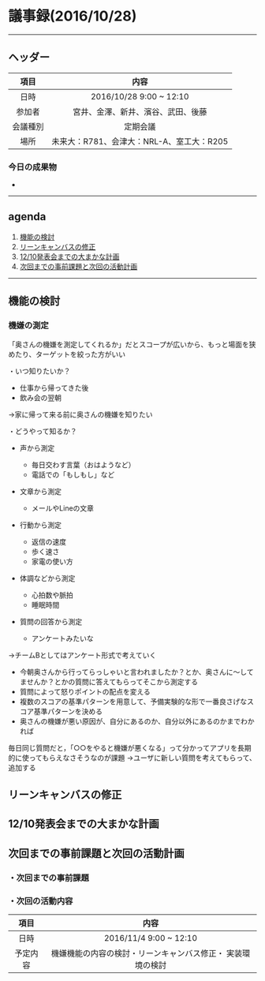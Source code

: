 # 議事録(2016/10/28)
---
## ヘッダー
|項目|内容|
|:--:|:--:|
| 日時 | 2016/10/28  9:00 ~ 12:10|
| 参加者 | 宮井、金澤、新井、濱谷、武田、後藤|
| 会議種別 | 定期会議 |
| 場所 | 未来大：R781、会津大：NRL-A、室工大：R205 |

### 今日の成果物
 - 
---
## agenda
1. [機能の検討](#anchar1)
2. [リーンキャンバスの修正](#anchar2)
3. [12/10発表会までの大まかな計画](#anchar3)
4. [次回までの事前課題と次回の活動計画](#anchar4)

---

## <div id="anchar1"/>機能の検討

### 機嫌の測定

「奥さんの機嫌を測定してくれるか」だとスコープが広いから、もっと場面を狭めたり、ターゲットを絞った方がいい

・いつ知りたいか？

  - 仕事から帰ってきた後
  - 飲み会の翌朝
  
  →家に帰って来る前に奥さんの機嫌を知りたい
  
  
・どうやって知るか？

  - 声から測定
    - 毎日交わす言葉（おはようなど）
    - 電話での「もしもし」など
    
  - 文章から測定
    - メールやLineの文章
    
  - 行動から測定
    - 返信の速度
    - 歩く速さ
    - 家電の使い方
    
  - 体調などから測定
    - 心拍数や脈拍
    - 睡眠時間
    
  - 質問の回答から測定
    - アンケートみたいな
  
  
  →チームBとしてはアンケート形式で考えていく
  
  - 今朝奥さんから行ってらっしゃいと言われましたか？とか、奥さんに〜してませんか？とかの質問に答えてもらってそこから測定する
  - 質問によって怒りポイントの配点を変える
  - 複数のスコアの基準パターンを用意して、予備実験的な形で一番良さげなスコア基準パターンを決める
  - 奥さんの機嫌が悪い原因が、自分にあるのか、自分以外にあるのかまでわかれば
  
  
  毎日同じ質問だと，「○○をやると機嫌が悪くなる」って分かってアプリを長期的に使ってもらえなさそうなのが課題
  →ユーザに新しい質問を考えてもらって、追加する
  
   

## <div id="anchar2"/>リーンキャンバスの修正


## <div id="anchar3"/>12/10発表会までの大まかな計画

## <div id="anchar4"/>次回までの事前課題と次回の活動計画
### ・次回までの事前課題


### ・次回の活動内容
|項目|内容|
|:--:|:--:|
| 日時 | 2016/11/4  9:00 ~ 12:10|
| 予定内容 | 機嫌機能の内容の検討・リーンキャンバス修正・ 実装環境の検討|
